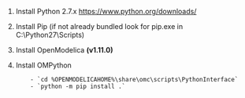1. Install Python 2.7.x https://www.python.org/downloads/

2. Install Pip (if not already bundled look for pip.exe in C:\Python27\Scripts)

3. Install OpenModelica  **(v1.11.0)**

4. Install OMPython
   ```
       - `cd %OPENMODELICAHOME%\share\omc\scripts\PythonInterface`
       - `python -m pip install .`
   ```

